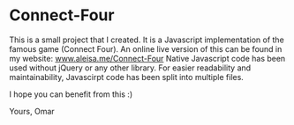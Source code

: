 Connect-Four
============

This is a small project that I created. It is a Javascript implementation of the famous game (Connect Four).
An online live version of this can be found in my website: www.aleisa.me/Connect-Four
Native Javascript code has been used without jQuery or any other library.
For easier readability and maintainability, Javascirpt code has been split into multiple files.

I hope you can benefit from this :)

Yours,
Omar
